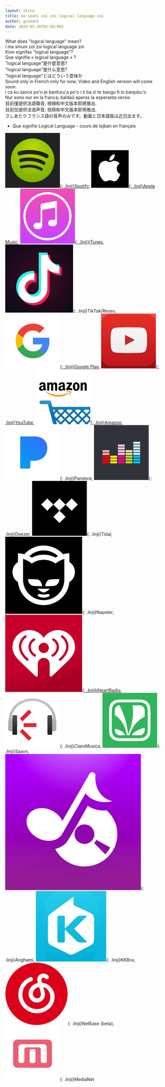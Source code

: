 ```yaml
---
layout: skina
title: ma smuni zoi zoi logical language zoi
author: guskant
date: 2020-05-26T02:50:00Z
---
```

<div lang="en">
What does "logical language" mean?
</div>
<div lang="jbo">
i ma smuni zoi zoi logical language zoi
</div>
<div lang="epo">
Kion signifas "logical language"?
</div>
<div lang="fr">
Que signifie « logical language » ?
</div>
<div lang="zh-Hant">
"logical language"是什麼意思?
</div>
<div lang="zh-Hans">
"logical language"是什么意思?
</div>
<div lang="ja">
"logical language"とはどういう意味か
</div>

<div lang="en">Sound only in French only for now; Video and English version will come soon.</div>
<div lang="jbo">i ca ku sance po'o je banfuru'a po'o i ti ba zi te bangu fi lo banjubu'o</div>
<div lang="epo">Nur sono nur en la franca; baldaŭ aperos la esperanta versio</div>
<div lang="fr"></div>
<div lang="zh-Hant">目前僅提供法語聲音; 視頻和中文版本即將推出.</div>
<div lang="zh-Hans">目前仅提供法语声音; 视频和中文版本即将推出.</div>
<div lang="ja">さしあたりフランス語の音声のみです。動画と日本語版は近日出ます。</div>

- Que signifie Logical Language - cours de lojban en français

[![Spotify](media/spotify.png){: .linji}Spotify](https://open.spotify.com/album/1GbrscfnZaWLPonjykzlsU),
[![Apple Music](media/applemusic.png){: .linji}Apple Music](https://music.apple.com/us/album/que-signifie-logical-language-cours-lojban-en-fran%C3%A7ais/1515026962?uo=4&app=music&at=1001lry3&ct=dashboard),
[![iTunes](media/itunes.png){: .linji}iTunes](https://music.apple.com/us/album/que-signifie-logical-language-cours-lojban-en-fran%C3%A7ais/1515026962?uo=4&app=itunes&at=1001lry3&ct=dashboard),
![TikTok/Resso](media/tiktok.png){: .linji}TikTok/Resso,
[![Google Play](media/google.png){: .linji}Google Play](https://play.google.com/store/music/album/Guskant_Que_signifie_Logical_Language_cours_de_loj?id=B5c6yqakhsv6nbdajv5p425fllu),
[![YouTube](media/youtube.png){: .linji}YouTube](https://youtu.be/RrE8HMj3YxI),
[![Amazon](media/amazon.png){: .linji}Amazon](https://www.amazon.com/dp/B08945GQ1B/),
![Pandora](media/rdio.png){: .linji}Pandora,
![Deezer](media/deezer.png){: .linji}Deezer,
![Tidal](media/tidal.png){: .linji}Tidal,
![Napster](media/napster.png){: .linji}Napster,
[![iHeartRadio](media/iheart.png){: .linji}iHeartRadio](https://www.iheart.com/artist/id-33297983/albums/id-102889963),
![ClaroMusica](media/imusica.png){: .linji}ClaroMusica,
![Saavn](media/saavn.png){: .linji}Saavn,
![Anghami](media/anghami.png){: .linji}Anghami,
![KKBox](media/kkbox.png){: .linji}KKBox,
![NetEase (beta)](media/netease.png){: .linji}NetEase (beta),
![MediaNet](media/beats.png){: .linji}MediaNet


